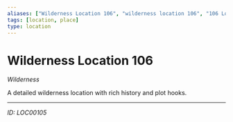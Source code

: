 ```yaml
---
aliases: ["Wilderness Location 106", "wilderness location 106", "106 Location Wilderness"]
tags: [location, place]
type: location
---
```


# Wilderness Location 106

*Wilderness*

A detailed wilderness location with rich history and plot hooks.

---
*ID: LOC00105*